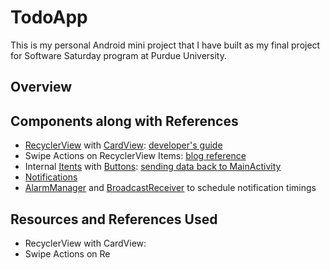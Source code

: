 # TodoApp
This is my personal Android mini project that I have built as my final project for Software Saturday program at Purdue University.

## Overview

## Components along with References
- [RecyclerView](https://developer.android.com/reference/androidx/recyclerview/widget/RecyclerView) with [CardView](https://developer.android.com/reference/androidx/cardview/widget/CardView): [developer's guide](https://developer.android.com/guide/topics/ui/layout/cardview.html)
- Swipe Actions on RecyclerView Items: [blog reference](https://codeburst.io/android-swipe-menu-with-recyclerview-8f28a235ff28)
- Internal [Itents](https://developer.android.com/reference/android/content/Intent) with [Buttons](https://developer.android.com/reference/android/widget/Button): [sending data back to MainActivity](https://developer.android.com/reference/android/app/Activity.html#startActivityForResult(android.content.Intent,%20int))
- [Notifications](https://developer.android.com/reference/android/app/Notification)
- [AlarmManager](https://developer.android.com/reference/android/app/AlarmManager) and [BroadcastReceiver](https://developer.android.com/reference/android/content/BroadcastReceiver) to schedule notification timings

## Resources and References Used
- RecyclerView with CardView: 
- Swipe Actions on Re
